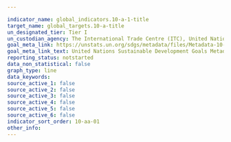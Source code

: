 ```yaml
---

indicator_name: global_indicators.10-a-1-title
target_name: global_targets.10-a-title
un_designated_tier: Tier I
un_custodian_agency: The International Trade Centre (ITC), United Nations Conference on Trade and Development (UNCTAD), World Trade Organization (WTO)
goal_meta_link: https://unstats.un.org/sdgs/metadata/files/Metadata-10-0A-01.pdf
goal_meta_link_text: United Nations Sustainable Development Goals Metadata (PDF 210 KB)
reporting_status: notstarted
data_non_statistical: false
graph_type: line
data_keywords:  
source_active_1: false
source_active_2: false
source_active_3: false
source_active_4: false
source_active_5: false
source_active_6: false
indicator_sort_order: 10-aa-01
other_info: 
---
```

